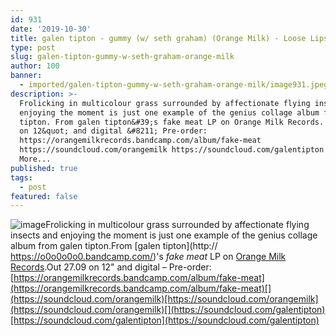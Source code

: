 ```yaml
---
id: 931
date: '2019-10-30'
title: galen tipton - gummy (w/ seth graham) (Orange Milk) - Loose Lips
type: post
slug: galen-tipton-gummy-w-seth-graham-orange-milk
author: 100
banner:
  - imported/galen-tipton-gummy-w-seth-graham-orange-milk/image931.jpeg
description: >-
  Frolicking in multicolour grass surrounded by affectionate flying insects and
  enjoying the moment is just one example of the genius collage album from galen
  tipton. From galen tipton&#39;s fake meat LP on Orange Milk Records. Out 27.09
  on 12&quot; and digital &#8211; Pre-order:
  https://orangemilkrecords.bandcamp.com/album/fake-meat
  https://soundcloud.com/orangemilk https://soundcloud.com/galentipton [...]Read
  More...
published: true
tags:
  - post
featured: false
---
```

![image](../imported/galen-tipton-gummy-w-seth-graham-orange-milk/image931.jpeg)Frolicking in multicolour grass surrounded by affectionate flying insects and enjoying the moment is just one example of the genius collage album from galen tipton.From [galen tipton](http:// https://o0o0o0o0.bandcamp.com/)'s _fake meat_ LP on [Orange Milk Records](http://www.orangemilkrecords.com).Out 27.09 on 12" and digital – Pre-order: [](https://orangemilkrecords.bandcamp.com/album/fake-meat)[https://orangemilkrecords.bandcamp.com/album/fake-meat](https://orangemilkrecords.bandcamp.com/album/fake-meat)[](https://soundcloud.com/orangemilk)[https://soundcloud.com/orangemilk](https://soundcloud.com/orangemilk)[](https://soundcloud.com/galentipton)[https://soundcloud.com/galentipton](https://soundcloud.com/galentipton)